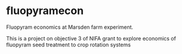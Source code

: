 # fluopyramecon
Fluopyram economics at Marsden farm experiment.

This is a project on objective 3 of NIFA grant to explore economics of fluopyram seed treatment to crop rotation systems
